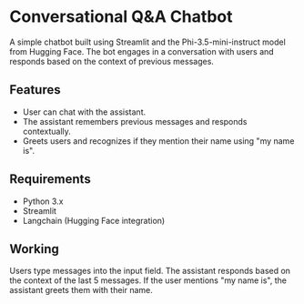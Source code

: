 # Conversational Q&A Chatbot

A simple chatbot built using Streamlit and the Phi-3.5-mini-instruct model from Hugging Face. The bot engages in a conversation with users and responds based on the context of previous messages.

## Features
- User can chat with the assistant.
- The assistant remembers previous messages and responds contextually.
- Greets users and recognizes if they mention their name using "my name is".

## Requirements
- Python 3.x
- Streamlit
- Langchain (Hugging Face integration)


## Working
Users type messages into the input field.
The assistant responds based on the context of the last 5 messages.
If the user mentions "my name is", the assistant greets them with their name.
